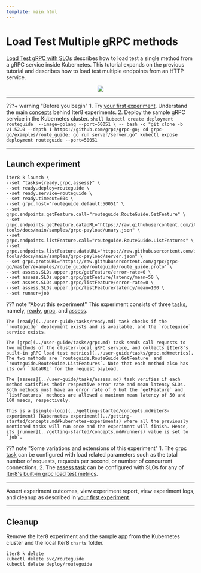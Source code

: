 ```yaml
---
template: main.html
---
```


# Load Test Multiple gRPC methods

[Load Test gRPC with SLOs](./load-test-grpc.md) describes how to load test a single method from a gRPC service inside Kubernetes. This tutorial expands on the previous tutorial and describes how to load test multiple endpoints from an HTTP service.

<p align='center'>
  <img alt-text="load-test-grpc" src="../images/grpc.png" />
</p>

***

???+ warning "Before you begin"
    1. Try [your first experiment](../getting-started/your-first-experiment.md). Understand the main [concepts](../getting-started/concepts.md) behind Iter8 experiments.
    2. Deploy the sample gRPC service in the Kubernetes cluster.
    ```shell
    kubectl create deployment routeguide  --image=golang --port=50051 \
    -- bash -c "git clone -b v1.52.0 --depth 1 https://github.com/grpc/grpc-go; cd grpc-go/examples/route_guide; go run server/server.go"
    kubectl expose deployment routeguide --port=50051
    ```

***

## Launch experiment

```shell
iter8 k launch \
--set "tasks={ready,grpc,assess}" \
--set ready.deploy=routeguide \
--set ready.service=routeguide \
--set ready.timeout=60s \
--set grpc.host="routeguide.default:50051" \
--set grpc.endpoints.getFeature.call="routeguide.RouteGuide.GetFeature" \
--set grpc.endpoints.getFeature.dataURL="https://raw.githubusercontent.com/iter8-tools/docs/main/samples/grpc-payload/unary.json" \
--set grpc.endpoints.listFeature.call="routeguide.RouteGuide.ListFeatures" \
--set grpc.endpoints.listFeature.dataURL="https://raw.githubusercontent.com/iter8-tools/docs/main/samples/grpc-payload/server.json" \
--set grpc.protoURL="https://raw.githubusercontent.com/grpc/grpc-go/master/examples/route_guide/routeguide/route_guide.proto" \
--set assess.SLOs.upper.grpc/getFeature/error-rate=0 \
--set assess.SLOs.upper.grpc/getFeature/latency/mean=50 \
--set assess.SLOs.upper.grpc/listFeature/error-rate=0 \
--set assess.SLOs.upper.grpc/listFeature/latency/mean=100 \
--set runner=job
```

??? note "About this experiment"
    This experiment consists of three [tasks](../getting-started/concepts.md#iter8-experiment), namely, [ready](../user-guide/tasks/ready.md), [grpc](../user-guide/tasks/grpc.md), and [assess](../user-guide/tasks/assess.md). 
    
    The [ready](../user-guide/tasks/ready.md) task checks if the `routeguide` deployment exists and is available, and the `routeguide` service exists. 

    The [grpc](../user-guide/tasks/grpc.md) task sends call requests to two methods of the cluster-local gRPC service, and collects [Iter8's built-in gRPC load test metrics](../user-guide/tasks/grpc.md#metrics). The two methods are `routeguide.RouteGuide.GetFeature` and `routeguide.RouteGuide.ListFeatures`. Note that each method also has its own `dataURL` for the request payload.

    The [assess](../user-guide/tasks/assess.md) task verifies if each method satisfies their respective error rate and mean latency SLOs. Both methods must have an error rate of 0 but the `getFeature` and `listFeatures` methods are allowed a maximum mean latency of 50 and 100 msecs, respectively.
    
    This is a [single-loop](../getting-started/concepts.md#iter8-experiment) [Kubernetes experiment](../getting-started/concepts.md#kubernetes-experiments) where all the previously mentioned tasks will run once and the experiment will finish. Hence, its [runner](../getting-started/concepts.md#runners) value is set to `job`.

??? note "Some variations and extensions of this experiment"
    1. The [grpc task](../user-guide/tasks/grpc.md) can be configured with load related parameters such as the total number of requests, requests per second, or number of concurrent connections.
    2. The [assess task](../user-guide/tasks/assess.md) can be configured with SLOs for any of [Iter8's built-in grpc load test metrics](../user-guide/tasks/grpc.md#metrics).   

***

Assert experiment outcomes, view experiment report, view experiment logs, and cleanup as described in [your first experiment](../getting-started/your-first-experiment.md).

***

## Cleanup
Remove the Iter8 experiment and the sample app from the Kubernetes cluster and the local Iter8 `charts` folder.

```shell
iter8 k delete
kubectl delete svc/routeguide
kubectl delete deploy/routeguide
```
